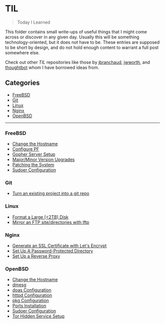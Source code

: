 # TIL

> Today I Learned

This folder contains small write-ups of useful things that I might come across or discover in any given day. Usually this will be something technology-oriented, but it does not have to be. These entries are supposed to be short by design, and do not hold enough content to warrant a full post somewhere else.

Check out other _TIL_ repositories like those by [jbranchaud](https://github.com/jbranchaud/til), [jwworth](https://github.com/jwworth/til), and [thoughtbot](https://github.com/thoughtbot/til) whom I have borrowed ideas from.

## Categories
* [FreeBSD](#freebsd)
* [Git](#git)
* [Linux](#linux)
* [Nginx](#nginx)
* [OpenBSD](#openbsd)


---

### FreeBSD
* [Change the Hostname](freebsd/change-the-hostname.md)
* [Configure PF](freebsd/configure-pf.md)
* [Gopher Server Setup](freebsd/gopher-server-setup.md)
* [Major/Minor Version Upgrades](freebsd/major-minor-upgrades.md)
* [Patching the System](freebsd/patching.md)
* [Sudoer Configuration](freebsd/sudoer-configuration.md)

### Git
* [Turn an existing project into a git repo](git/existing-project-to-repo.md)

### Linux
* [Format a Large (<2TB) Disk](linux/format-large-disk.md)
* [Mirror an FTP site/directories with lftp](linux/mirror-with-lftp.md)

### Nginx
* [Generate an SSL Certificate with Let's Encrypt](nginx\letsencrypt-ssl.md)
* [Set Up A Password-Protected Directory](nginx/password-protected.md)
* [Set Up a Reverse Proxy](nginx/setup-proxy.md)

### OpenBSD
* [Change the Hostname](openbsd/change-the-hostname.md)
* [dmesg](openbsd/dmesg.md)
* [doas Configuration](openbsd/doas-configuration.md)
* [httpd Configuration](openbsd/httpd-configuration.md)
* [pkg Configuration](openbsd/pkg-configuration.md)
* [Ports Installation](openbsd/ports-installation.md)
* [Sudoer Configuration](openbsd/sudoer-configuration.md)
* [Tor Hidden Service Setup](openbsd/tor-hidden-service-setup.md)


